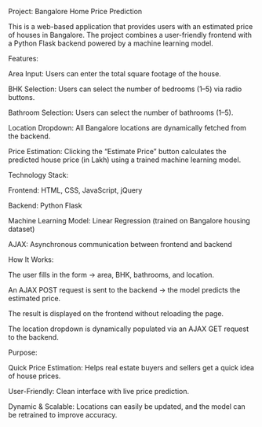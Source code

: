 Project: Bangalore Home Price Prediction

This is a web-based application that provides users with an estimated price of houses in Bangalore. The project combines a user-friendly frontend with a Python Flask backend powered by a machine learning model.

Features:

Area Input: Users can enter the total square footage of the house.

BHK Selection: Users can select the number of bedrooms (1–5) via radio buttons.

Bathroom Selection: Users can select the number of bathrooms (1–5).

Location Dropdown: All Bangalore locations are dynamically fetched from the backend.

Price Estimation: Clicking the “Estimate Price” button calculates the predicted house price (in Lakh) using a trained machine learning model.

Technology Stack:

Frontend: HTML, CSS, JavaScript, jQuery

Backend: Python Flask

Machine Learning Model: Linear Regression (trained on Bangalore housing dataset)

AJAX: Asynchronous communication between frontend and backend

How It Works:

The user fills in the form → area, BHK, bathrooms, and location.

An AJAX POST request is sent to the backend → the model predicts the estimated price.

The result is displayed on the frontend without reloading the page.

The location dropdown is dynamically populated via an AJAX GET request to the backend.

Purpose:

Quick Price Estimation: Helps real estate buyers and sellers get a quick idea of house prices.

User-Friendly: Clean interface with live price prediction.

Dynamic & Scalable: Locations can easily be updated, and the model can be retrained to improve accuracy.
